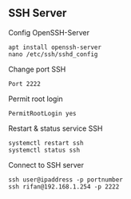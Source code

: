## SSH Server

Config OpenSSH-Server

    apt install openssh-server
    nano /etc/ssh/sshd_config

Change port SSH

    Port 2222

Permit root login

    PermitRootLogin yes

Restart & status service SSH

    systemctl restart ssh
    systemctl status ssh

Connect to SSH server

    ssh user@ipaddress -p portnumber
    ssh rifan@192.168.1.254 -p 2222
